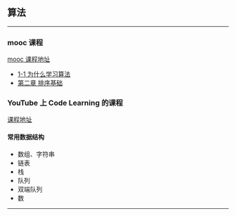 ## 算法

---

### mooc 课程
[mooc 课程地址](https://coding.imooc.com/class/chapter/71.html#Anchor)

- [1-1 为什么学习算法](./docs/chapter/c-1/readme.md)
- [第二章 排序基础](./docs/chapter/c2/readme.md)

### YouTube 上 Code Learning 的课程

[课程地址](https://www.youtube.com/watch?v=4kzpSECsgnQ&t=64s)

#### 常用数据结构
- 数组、字符串
- 链表
- 栈
- 队列
- 双端队列
- 数

---
  